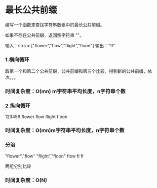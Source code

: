 # 最长公共前缀

编写一个函数来查找字符串数组中的最长公共前缀。

如果不存在公共前缀，返回空字符串 ""。

输入：strs = ["flower","flow","flight","floon"]
输出："fl"

### 1.横向循环
取第一个和第二个公共前缀，公共前缀和第三个比较，得到新的公共前缀，依次。。。
### 时间复杂度：O(mn) m字符串平均长度，n字符串个数


### 2.纵向循环
123456
flower
flow
flight
floon
### 时间复杂度：O(mn)m字符串平均长度，n字符串个数


### 分治
"flower","flow"      "flight","floon"
flow  fl
fl

两组分别比较
### 时间复杂度：O(N)

